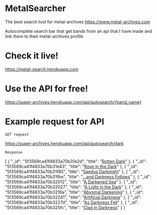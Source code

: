 # MetalSearcher

The best search tool for metal-archives https://www.metal-archives.com

Autocomplete search bar that get bands from an api that I have made and link them to their metal-archives profile

# Check it live!
https://metal-search.herokuapp.com

# Use the API for free!
https://super-archives.herokuapp.com/api/autosearch/{band_name}

# Example request for API

`GET request`

https://super-archives.herokuapp.com/api/autosearch/dark

`Response`

[
    {
        "_id": "5f3569ca41f4833a70b31e2d",
        "title": "<a href='https://www.metal-archives.com/bands/Rotten_Dark/5042'>Rotten Dark</a>"
    },
    {
        "_id": "5f3569ca41f4833a70b31e43",
        "title": "<a href='https://www.metal-archives.com/bands/Rove_in_the_Dark/3540452163'>Rove in the Dark</a>"
    },
    {
        "_id": "5f3569ca41f4833a70b31f85",
        "title": "<a href='https://www.metal-archives.com/bands/Saedus_Darknight/105893'>Saedus Darknight</a>"
    },
    {
        "_id": "5f3569ca41f4833a70b31fbe",
        "title": "<a href='https://www.metal-archives.com/bands/...and_Darkness_Follows/3540439329'>...and Darkness Follows</a>"
    },
    {
        "_id": "5f3569ca41f4833a70b32012",
        "title": "<a href='https://www.metal-archives.com/bands/A_Darkened_Sea/49148'>A Darkened Sea</a>"
    },
    {
        "_id": "5f3569ca41f4833a70b32027",
        "title": "<a href='https://www.metal-archives.com/bands/A_Light_in_the_Dark/3540468818'>A Light in the Dark</a>"
    },
    {
        "_id": "5f3569ca41f4833a70b3216a",
        "title": "<a href='https://www.metal-archives.com/bands/Abysmal_Darkening/29915'>Abysmal Darkening</a>"
    },
    {
        "_id": "5f3569ca41f4833a70b32241",
        "title": "<a href='https://www.metal-archives.com/bands/Artificial_Darkness/69552'>Artificial Darkness</a>"
    },
    {
        "_id": "5f3569ca41f4833a70b3227d",
        "title": "<a href='https://www.metal-archives.com/bands/As_Darkness_Fell/3540407176'>As Darkness Fell</a>"
    },
    {
        "_id": "5f3569ca41f4833a70b325fc",
        "title": "<a href='https://www.metal-archives.com/bands/Clad_in_Darkness/16077'>Clad in Darkness</a>"
    }
]
